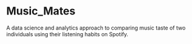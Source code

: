 # Music_Mates
A data science and analytics approach to comparing music taste of two individuals using their listening habits on Spotify. 
